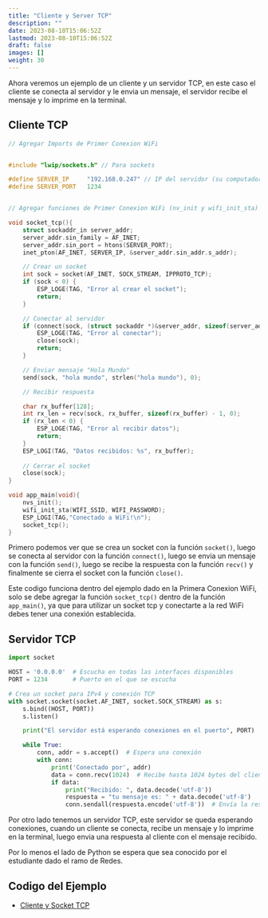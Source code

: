 ```yaml
---
title: "Cliente y Server TCP"
description: ""
date: 2023-08-10T15:06:52Z
lastmod: 2023-08-10T15:06:52Z
draft: false
images: []
weight: 30
---
```



Ahora veremos un ejemplo de un cliente y un servidor TCP, en este caso el cliente se conecta al servidor y le envia un mensaje, el servidor recibe el mensaje y lo imprime en la terminal.

## Cliente TCP

```c
// Agregar Imports de Primer Conexion WiFi


#include "lwip/sockets.h" // Para sockets

#define SERVER_IP     "192.168.0.247" // IP del servidor (su computador o raspberry)
#define SERVER_PORT   1234


// Agregar funciones de Primer Conexion WiFi (nv_init y wifi_init_sta)

void socket_tcp(){
    struct sockaddr_in server_addr;
    server_addr.sin_family = AF_INET;
    server_addr.sin_port = htons(SERVER_PORT);
    inet_pton(AF_INET, SERVER_IP, &server_addr.sin_addr.s_addr);

    // Crear un socket
    int sock = socket(AF_INET, SOCK_STREAM, IPPROTO_TCP);
    if (sock < 0) {
        ESP_LOGE(TAG, "Error al crear el socket");
        return;
    }

    // Conectar al servidor
    if (connect(sock, (struct sockaddr *)&server_addr, sizeof(server_addr)) != 0) {
        ESP_LOGE(TAG, "Error al conectar");
        close(sock);
        return;
    }

    // Enviar mensaje "Hola Mundo"
    send(sock, "hola mundo", strlen("hola mundo"), 0);

    // Recibir respuesta

    char rx_buffer[128];
    int rx_len = recv(sock, rx_buffer, sizeof(rx_buffer) - 1, 0);
    if (rx_len < 0) {
        ESP_LOGE(TAG, "Error al recibir datos");
        return;
    }
    ESP_LOGI(TAG, "Datos recibidos: %s", rx_buffer);
    
    // Cerrar el socket
    close(sock);
}

void app_main(void){
    nvs_init();
    wifi_init_sta(WIFI_SSID, WIFI_PASSWORD);
    ESP_LOGI(TAG,"Conectado a WiFi!\n");
    socket_tcp();
}

```

Primero podemos ver que se crea un socket con la función `socket()`, luego se conecta al servidor con la función `connect()`, luego se envia un mensaje con la función `send()`, luego se recibe la respuesta con la función `recv()` y finalmente se cierra el socket con la función `close()`.

Este codigo funciona dentro del ejemplo dado en la Primera Conexion WiFi, solo se debe agregar la función `socket_tcp()` dentro de la función `app_main()`, ya que para utilizar un socket tcp y conectarte a la
red WiFi debes tener una conexión establecida.

## Servidor TCP

```python
import socket

HOST = '0.0.0.0'  # Escucha en todas las interfaces disponibles
PORT = 1234       # Puerto en el que se escucha

# Crea un socket para IPv4 y conexión TCP
with socket.socket(socket.AF_INET, socket.SOCK_STREAM) as s:
    s.bind((HOST, PORT))
    s.listen()

    print("El servidor está esperando conexiones en el puerto", PORT)

    while True:
        conn, addr = s.accept()  # Espera una conexión
        with conn:
            print('Conectado por', addr)
            data = conn.recv(1024)  # Recibe hasta 1024 bytes del cliente
            if data:
                print("Recibido: ", data.decode('utf-8'))
                respuesta = "tu mensaje es: " + data.decode('utf-8')
                conn.sendall(respuesta.encode('utf-8'))  # Envía la respuesta al cliente
```

Por otro lado tenemos un servidor TCP, este servidor se queda esperando conexiones, cuando un cliente se conecta, recibe un mensaje y lo imprime en la terminal, luego envia una respuesta al cliente con el mensaje recibido.

Por lo menos el lado de Python se espera que sea conocido por el estudiante dado el ramo de Redes.

## Codigo del Ejemplo

* [Cliente y Socket TCP](https://github.com/alberto-abarzua/apunte-iot-embedidos/tree/main/ejemplos/tcp_server_client.zip)
